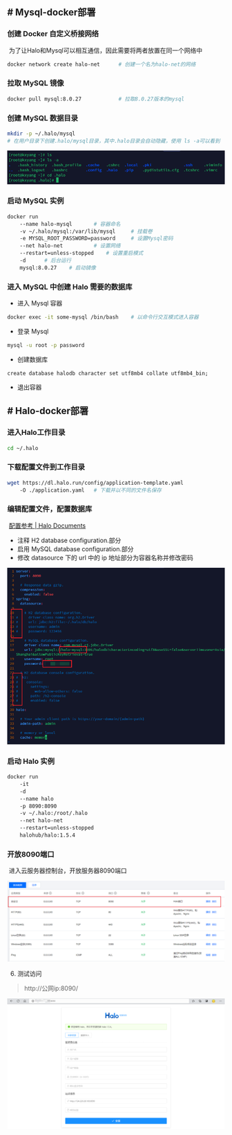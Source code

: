 ## # Mysql-docker部署

### 创建 Docker 自定义桥接网络

​	为了让Halo和Mysql可以相互通信，因此需要将两者放置在同一个网络中

```bash
docker network create halo-net		# 创建一个名为halo-net的网络
```

### 拉取 MySQL 镜像

```bash
docker pull mysql:8.0.27			# 拉取8.0.27版本的mysql
```

### 创建 MySQL 数据目录

```bash
mkdir -p ~/.halo/mysql
# 在用户目录下创建.halo/mysql目录，其中.halo目录会自动隐藏，使用 ls -a可以看到
```

![image-20220726190055193](static/Halo/image-20220726190055193.png)

### 启动 MySQL 实例

```bash
docker run
	--name halo-mysql		# 容器命名
	-v ~/.halo/mysql:/var/lib/mysql		# 挂载卷
	-e MYSQL_ROOT_PASSWORD=password		# 设置Mysql密码
	--net halo-net			# 设置网络
	--restart=unless-stopped	# 设置重启模式
	-d		# 后台运行  
	mysql:8.0.27	# 启动镜像
```

### 进入 MySQL 中创建 Halo 需要的数据库

- 进入 Mysql 容器

```bash
docker exec -it some-mysql /bin/bash	# 以命令行交互模式进入容器
```

- 登录 Mysql

```bash
mysql -u root -p password
```

- 创建数据库

```mysql
create database halodb character set utf8mb4 collate utf8mb4_bin;
```

- 退出容器

## # Halo-docker部署

### 进入Halo工作目录

```bash
cd ~/.halo
```

### 下载配置文件到工作目录

```bash
wget https://dl.halo.run/config/application-template.yaml
	-O ./application.yaml	# 下载并以不同的文件名保存
```

### 编辑配置文件，配置数据库

​	[配置参考 | Halo Documents](https://docs.halo.run/getting-started/config/)

- 注释 H2 database configuration.部分
- 启用 MySQL database configuration.部分
- 修改 datasource 下的 url 中的 ip 地址部分为容器名称并修改密码

![image-20220726212352294](static/Halo/image-20220726212352294.png)

### 启动 Halo 实例

```bash
docker run
	-it
	-d
	--name halo
	-p 8090:8090 
	-v ~/.halo:/root/.halo
	--net halo-net
	--restart=unless-stopped
	halohub/halo:1.5.4
```

### 开放8090端口

​	进入云服务器控制台，开放服务器8090端口

![image-20220726214221428](static/Halo/image-20220726214221428.png)

6. 测试访问

> http://公网ip:8090/

![image-20220726214340485](static/Halo/image-20220726214340485.png)
